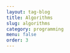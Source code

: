 ```yaml
---
layout: tag-blog
title: Algorithms
slug: algorithms
category: programming
menu: false
order: 3
---
```

